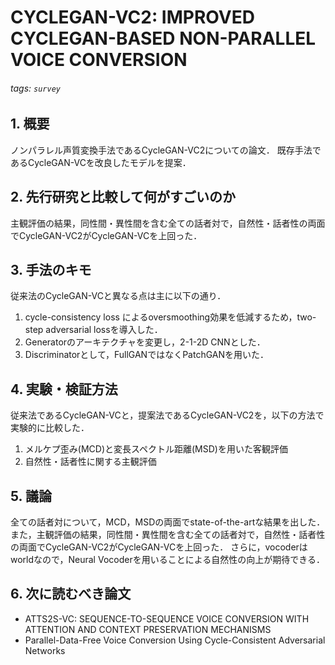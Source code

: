# CYCLEGAN-VC2: IMPROVED CYCLEGAN-BASED NON-PARALLEL VOICE CONVERSION

###### tags: `survey`

## 1. 概要
ノンパラレル声質変換手法であるCycleGAN-VC2についての論文．
既存手法であるCycleGAN-VCを改良したモデルを提案．


## 2. 先行研究と比較して何がすごいのか
主観評価の結果，同性間・異性間を含む全ての話者対で，自然性・話者性の両面でCycleGAN-VC2がCycleGAN-VCを上回った．


## 3. 手法のキモ
従来法のCycleGAN-VCと異なる点は主に以下の通り．
1. cycle-consistency loss によるoversmoothing効果を低減するため，two-step adversarial lossを導入した．
2. Generatorのアーキテクチャを変更し，2-1-2D CNNとした．
3. Discriminatorとして，FullGANではなくPatchGANを用いた．


## 4. 実験・検証方法

従来法であるCycleGAN-VCと，提案法であるCycleGAN-VC2を，以下の方法で実験的に比較した．
1. メルケプ歪み(MCD)と変長スペクトル距離(MSD)を用いた客観評価
2. 自然性・話者性に関する主観評価


## 5. 議論
全ての話者対について，MCD，MSDの両面でstate-of-the-artな結果を出した．
また，主観評価の結果，同性間・異性間を含む全ての話者対で，自然性・話者性の両面でCycleGAN-VC2がCycleGAN-VCを上回った．
さらに，vocoderはworldなので，Neural Vocoderを用いることによる自然性の向上が期待できる．

## 6. 次に読むべき論文
- ATTS2S-VC: SEQUENCE-TO-SEQUENCE VOICE CONVERSION WITH ATTENTION AND CONTEXT PRESERVATION MECHANISMS
- Parallel-Data-Free Voice Conversion Using Cycle-Consistent Adversarial Networks